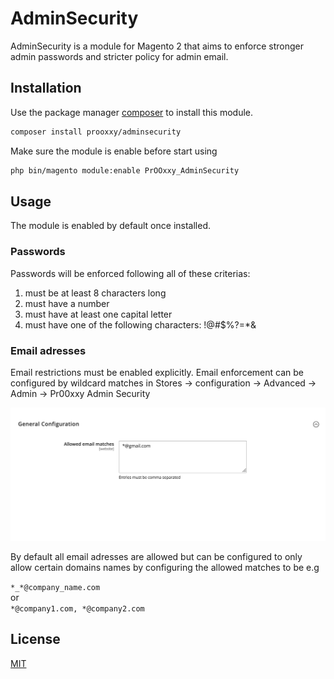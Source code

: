# AdminSecurity

AdminSecurity is a module for Magento 2 that aims to
enforce stronger admin passwords and stricter policy for admin email.

## Installation

Use the package manager [composer](https://getcomposer.org) to install this module.

```bash
composer install prooxxy/adminsecurity
```

Make sure the module is enable before start using

```bash
php bin/magento module:enable PrOOxxy_AdminSecurity
```

## Usage

The module is enabled by default once installed.

### Passwords
Passwords will be enforced following all of these criterias:
1. must be at least 8 characters long
2. must have a number
3. must have at least one capital letter
4. must have one of the following characters: !@#$%?=*&

### Email adresses

Email restrictions must be enabled explicitly.
Email enforcement can be configured by wildcard matches in
Stores -> configuration -> Advanced -> Admin -> Pr00xxy Admin Security

![img](./docs/stores_config.png)

By default all email adresses are allowed but can be configured to only allow certain
domains names by configuring the allowed matches to be e.g

`*_*@company_name.com`  
or  
`*@company1.com, *@company2.com`

## License
[MIT](https://choosealicense.com/licenses/mit/)
